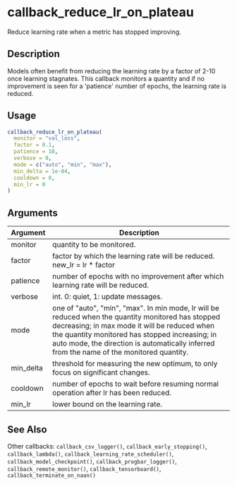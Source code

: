 # callback_reduce_lr_on_plateau


Reduce learning rate when a metric has stopped improving.




## Description

Models often benefit from reducing the learning rate by a factor of 2-10 once
learning stagnates. This callback monitors a quantity and if no improvement
is seen for a 'patience' number of epochs, the learning rate is reduced.





## Usage
```r
callback_reduce_lr_on_plateau(
  monitor = "val_loss",
  factor = 0.1,
  patience = 10,
  verbose = 0,
  mode = c("auto", "min", "max"),
  min_delta = 1e-04,
  cooldown = 0,
  min_lr = 0
)
```




## Arguments


Argument      |Description
------------- |----------------
monitor | quantity to be monitored.
factor | factor by which the learning rate will be reduced. new_lr = lr   *  factor
patience | number of epochs with no improvement after which learning rate will be reduced.
verbose | int. 0: quiet, 1: update messages.
mode | one of "auto", "min", "max". In min mode, lr will be reduced when the quantity monitored has stopped decreasing; in max mode it will be reduced when the quantity monitored has stopped increasing; in auto mode, the direction is automatically inferred from the name of the monitored quantity.
min_delta | threshold for measuring the new optimum, to only focus on significant changes.
cooldown | number of epochs to wait before resuming normal operation after lr has been reduced.
min_lr | lower bound on the learning rate.







## See Also

Other callbacks: 
`callback_csv_logger()`,
`callback_early_stopping()`,
`callback_lambda()`,
`callback_learning_rate_scheduler()`,
`callback_model_checkpoint()`,
`callback_progbar_logger()`,
`callback_remote_monitor()`,
`callback_tensorboard()`,
`callback_terminate_on_naan()`



